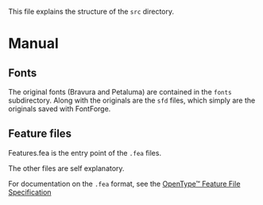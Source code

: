 This file explains the structure of the `src` directory.

# Manual

## Fonts
The original fonts (Bravura and Petaluma) are contained in the `fonts` subdirectory.
Along with the originals are the `sfd` files, which simply are the originals saved with FontForge.

## Feature files
Features.fea is the entry point of the `.fea` files.

The other files are self explanatory.

For documentation on the `.fea` format, see the [OpenType™ Feature File Specification](http://adobe-type-tools.github.io/afdko/OpenTypeFeatureFileSpecification.html)
